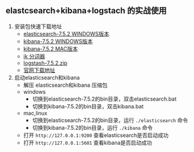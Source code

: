 ## elastcsearch+kibana+logstach 的实战使用

1. 安装包快速下载地址
    * [elasticsearch-7.5.2 WINDOWS版本](https://chendownload.oss-cn-shenzhen.aliyuncs.com/software/elasticsearch-7.5.2-windows-x86_64.zip)
    * [kibana-7.5.2 WINDOWS版本](https://chendownload.oss-cn-shenzhen.aliyuncs.com/software/kibana-7.5.2-windows-x86_64.zip)
    * [kibana-7.5.2 MAC版本](https://chendownload.oss-cn-shenzhen.aliyuncs.com/software/kibana-7.5.2-darwin-x86_64.tar.gz)
    * [ik 分词器](https://chendownload.oss-cn-shenzhen.aliyuncs.com/software/elasticsearch-analysis-ik-7.5.2.zip)
    * [logstash-7.5.2.zip](https://chendownload.oss-cn-shenzhen.aliyuncs.com/software/logstash-7.5.2.zip)
    * [官网下载地址](https://www.elastic.co/cn/downloads/)
2. 启动elasticsearch和kibana
    - 解压  elasticsearch和kibana 压缩包
    - windows
        * 切换到elasticsearch-7.5.2的bin目录，双击elasticsearch.bat
        * 切换到kibana-7.5.2的bin目录，双击kibana.bat
    - mac,linux
        * 切换到elasticsearch-7.5.2的bin目录，运行 
        ```./elasticsearch``` 命令
        * 切换到kibana-7.5.2的bin目录，运行  ```./kibana``` 命令
    - 打开 ```http://127.0.0.1:9200``` 查看elasticsearch是否启动成功
    - 打开 ```http://127.0.0.1:5601``` 查看kibana是否启动成功